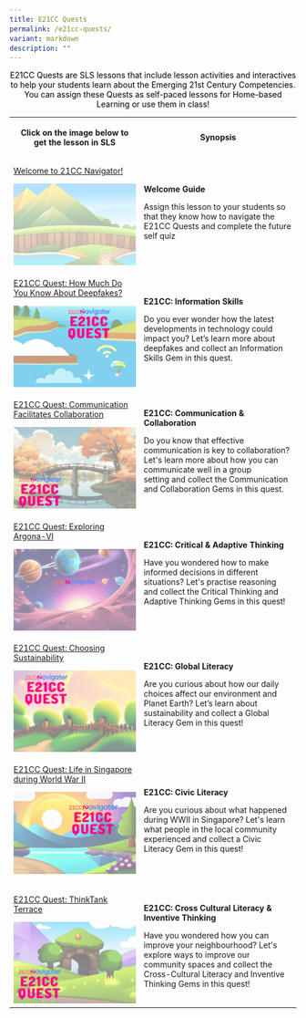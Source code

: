 ```yaml
---
title: E21CC Quests
permalink: /e21cc-quests/
variant: markdown
description: ""
---
```

<center><p style="color: black;">E21CC Quests are SLS lessons that include lesson activities and interactives to help your students learn about the Emerging 21st Century Competencies. You can assign these Quests as self-paced lessons for Home-based Learning or use them in class!</p></center>

<table style="minWidth: 50px">
<colgroup>
<col>
<col>
</colgroup>
<tbody>
<tr>
<th rowspan="1" colspan="1">
<p>Click on the image below to get the lesson in SLS</p>
</th>
<th rowspan="1" colspan="1">
<p>Synopsis</p>
</th>
</tr>
<tr>
<td rowspan="1" colspan="1">
<p><a href="https://for.edu.sg/21ccn-welcome" rel="noopener noreferrer nofollow" target="_blank">Welcome to 21CC Navigator!</a>
</p><a class="isomer-image-wrapper" href="https://for.edu.sg/21ccn-welcome"><img style="width: 100%" height="auto" width="100%" alt="" src="/images/quest_welcome.gif"></a>
</td>
<td rowspan="1" colspan="1">
<p><strong>Welcome Guide</strong>
</p>
<p>Assign this lesson to your students so that they know how to navigate
the E21CC Quests and complete the future self quiz</p>
<p></p>
</td>
</tr>
<tr>
<td rowspan="1" colspan="1">
<p><a href="https://for.edu.sg/21ccn-infoskills" rel="noopener noreferrer nofollow" target="_blank">E21CC Quest: How Much Do You Know About Deepfakes?</a>
</p><a class="isomer-image-wrapper" href="https://for.edu.sg/21ccn-infoskills"><img style="width: 100%" height="auto" width="100%" alt="" src="/images/21CC Navigator/21CCN_info_deepfake.gif"></a>
</td>
<td rowspan="1" colspan="1">
<p><strong>E21CC: Information Skills</strong>
</p>
<p>Do you ever wonder how the latest developments in technology could impact
you? Let’s learn more about deepfakes and collect an Information Skills
Gem in this quest.</p>
</td>
</tr>
<tr>
<td rowspan="1" colspan="1">
<p><a href="https://go.gov.sg/21ccn-commcollab" rel="noopener noreferrer nofollow" target="_blank">E21CC Quest: Communication Facilitates Collaboration</a>
</p><a class="isomer-image-wrapper" href="https://go.gov.sg/21ccn-commcollab"><img style="width: 100%" height="auto" width="100%" alt="" src="/images/21CC Navigator/21CCN_commcollab.gif"></a>
</td>
<td rowspan="1" colspan="1">
<p><strong>E21CC: Communication &amp; Collaboration</strong>
</p>
<p>Do you know that effective communication is key to collaboration? Let's
learn more about how you can communicate well in a group setting&nbsp;and
collect the Communication and Collaboration Gems in this quest.</p>
</td>
</tr>
<tr>
<td rowspan="1" colspan="1">
<p><a href="https://go.gov.sg/21ccn-criticaladaptive" rel="noopener noreferrer nofollow" target="_blank">E21CC Quest: Exploring Argona-VI</a>
</p><a class="isomer-image-wrapper" href="https://go.gov.sg/21ccn-criticaladaptive"><img style="width: 100%" height="auto" width="100%" alt="" src="/images/21CC Navigator/21CCN_criticaladaptive.gif"></a>
</td>
<td rowspan="1" colspan="1">
<p><strong>E21CC: Critical &amp; Adaptive Thinking</strong>
</p>
<p>Have you wondered how to make informed decisions in different situations?
Let's practise reasoning and collect the Critical Thinking and Adaptive
Thinking Gems in this quest!</p>
</td>
</tr>
<tr>
<td rowspan="1" colspan="1">
<p><a href="https://go.gov.sg/21ccn-globalliteracy" rel="noopener noreferrer nofollow" target="_blank">E21CC Quest: Choosing Sustainability</a>
</p><a class="isomer-image-wrapper" href="https://go.gov.sg/21ccn-globalliteracy"><img style="width: 100%" height="auto" width="100%" alt="" src="/images/21CC Navigator/21CCN_global.gif"></a>
</td>
<td rowspan="1" colspan="1">
<p><strong>E21CC: Global Literacy</strong>
</p>
<p>Are you curious about how our daily choices affect our environment and
Planet Earth? Let’s learn about sustainability and collect a Global Literacy
Gem in this quest!</p>
</td>
</tr>
<tr>
<td rowspan="1" colspan="1">
<p><a href="https://go.gov.sg/21ccn-civicliteracy" rel="noopener noreferrer nofollow" target="_blank">E21CC Quest: Life in Singapore during World War II</a>
</p>
<p></p><a class="isomer-image-wrapper" href="https://go.gov.sg/21ccn-civicliteracy"><img style="width: 100%" height="auto" width="100%" alt="" src="/images/21CC Navigator/21CCN_civic.gif"></a>
<p></p>
</td>
<td rowspan="1" colspan="1">
<p><strong>E21CC: Civic Literacy</strong>
</p>
<p>Are you curious about what happened during WWII in Singapore? Let's learn
what people in the local community experienced and collect a Civic Literacy
Gem in this quest!</p>
<p></p>
</td>
</tr>
<tr>
<td rowspan="1" colspan="1">
<p><a href="https://go.gov.sg/crossculturalinventive" rel="noopener noreferrer nofollow" target="_blank">E21CC Quest: ThinkTank Terrace</a>
</p><a class="isomer-image-wrapper" href="https://go.gov.sg/crossculturalinventive"><img style="width: 100%" height="auto" width="100%" alt="" src="/images/21CCN_crosscultural.gif"></a>
</td>
<td rowspan="1" colspan="1">
<p><strong>E21CC: Cross Cultural Literacy &amp; Inventive Thinking</strong>
</p>
<p>Have you wondered how you can improve your neighbourhood? Let's explore
ways to improve our community spaces and collect the Cross-Cultural Literacy
and Inventive Thinking Gems in this quest!</p>
</td>
</tr>
</tbody>
</table>
<p></p>